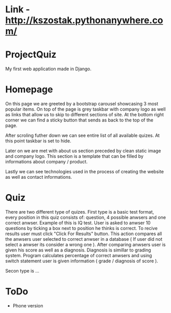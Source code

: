 # Link - http://kszostak.pythonanywhere.com/
# ProjectQuiz
My first web application made in Django.

# Homepage
On this page we are greeted by a bootstrap carousel showcasing 3 most popular items. 
On top of the page is grey taskbar with company logo as well as links that allow us to skip to different sections of site.
At the bottom right corner we can find a sticky button that sends as back to the top of the page.

After scroling futher down we can see entire list of all available quizes. At this point taskbar is set to hide.

Later on we are met with about us section preceded by clean static image and company logo. This section is a template that can be filled by informations about company / product. 

Lastly we can see technologies used in the process of creating the website as well as contact informations.

# Quiz
There are two different type of quizes.
First type is a basic test format, every position in this quiz consists of: question, 4 possible anwsers and one correct anwser.
Example of this is IQ test. User is asked to anwser 10 questions by ticking a box next to position he thinks is correct. 
To recive results user must click "Click For Results" button. This action compares all the anwsers user selected to correct 
anwser in a database ( If user did not select a anwser its consider a wrong one ). After comparing anwsers user is given his
score as well as a diagnosis. Diagnosis is simillar to grading system. Program calculates percentage of correct anwsers and
using switch statement user is given information ( grade / diagnosis of score ). 

Secon type is ...

# ToDo
- Phone version


